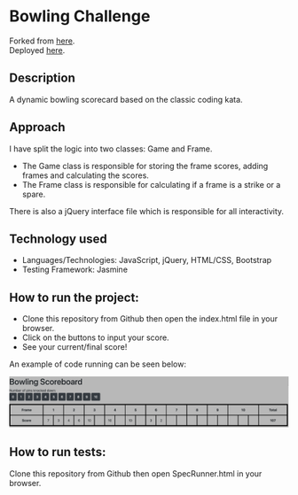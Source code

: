 
Bowling Challenge
=================

Forked from [here](https://github.com/makersacademy/bowling-challenge).<br />
Deployed [here](https://andrewhulme.github.io/bowling-challenge/).

## Description
A dynamic bowling scorecard based on the classic coding kata.

## Approach
I have split the logic into two classes: Game and Frame. 

- The Game class is responsible for storing the frame scores, adding frames and calculating the scores. 
- The Frame class is responsible for calculating if a frame is a strike or a spare. 

There is also a jQuery interface file which is responsible for all interactivity.

## Technology used
- Languages/Technologies: JavaScript, jQuery, HTML/CSS, Bootstrap
- Testing Framework: Jasmine

## How to run the project:
- Clone this repository from Github then open the index.html file in your browser.
- Click on the buttons to input your score.
- See your current/final score!

An example of code running can be seen below:

![BowlingExample](images/bowlingscorecardexample.png)



## How to run tests:
Clone this repository from Github then open SpecRunner.html in your browser.


